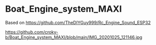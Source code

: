 # Boat_Engine_system_MAXI

Based on https://github.com/TheDIYGuy999/Rc_Engine_Sound_ESP32


https://github.com/croky-b/Boat_Engine_system_MAXI/blob/main/IMG_20201025_121146.jpg


